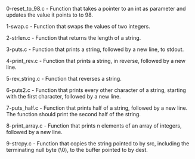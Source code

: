 0-reset_to_98.c - Function that takes a pointer to an int as parameter and updates the value it points to to 98.

1-swap.c - Function that swaps the values of two integers.

2-strlen.c - Function that returns the length of a string.

3-puts.c - Function that prints a string, followed by a new line, to stdout.

4-print_rev.c - Function that prints a string, in reverse, followed by a new line.

5-rev_string.c - Function that reverses a string.

6-puts2.c - Function that prints every other character of a string, starting with the first character, followed by a new line.

7-puts_half.c - Function that prints half of a string, followed by a new line. The function should print the second half of the string.

8-print_array.c - Function that prints n elements of an array of integers, followed by a new line.

9-strcpy.c - Function that copies the string pointed to by src, including the terminating null byte (\0), to the buffer pointed to by dest.
